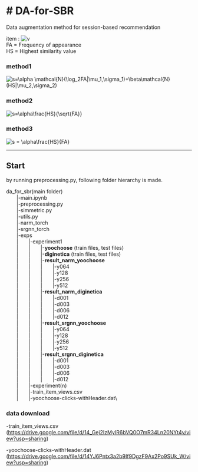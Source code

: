 # # DA-for-SBR

Data augmentation method for session-based recommendation


item : <img src="https://latex.codecogs.com/svg.image?v" title="v" />\
FA = Frequency of appearance\
HS = Highest similarity value

### method1
<img src="https://latex.codecogs.com/svg.image?s=\alpha&space;\mathcal{N}(\log_2FA|\mu_1,\sigma_1)&plus;\beta\mathcal{N}(HS|\mu_2,\sigma_2)" title="s=\alpha \mathcal{N}(\log_2FA|\mu_1,\sigma_1)+\beta\mathcal{N}(HS|\mu_2,\sigma_2)" />

### method2
<img src="https://latex.codecogs.com/svg.image?s=\alpha\frac{HS}{\sqrt{FA}}" title="s=\alpha\frac{HS}{\sqrt{FA}}" />

### method3
<img src="https://latex.codecogs.com/svg.image?s&space;=&space;\alpha\frac{HS}{FA}" title="s = \alpha\frac{HS}{FA}" />


---
## Start

by running preprocessing.py, following folder hierarchy is made.

da_for_sbr(main folder)\
&emsp;&emsp;|-main.ipynb\
&emsp;&emsp;|-preprocessing.py\
&emsp;&emsp;|-simmetric.py\
&emsp;&emsp;|-utils.py\
&emsp;&emsp;|-narm_torch\
&emsp;&emsp;|-srgnn_torch\
&emsp;&emsp;|-exps\
&emsp;&emsp;|&emsp;&emsp;|-experiment1\
&emsp;&emsp;|&emsp;&emsp;|&emsp;&emsp;|-**yoochoose** (train files, test files)\
&emsp;&emsp;|&emsp;&emsp;|&emsp;&emsp;|-**diginetica** (train files, test files)\
&emsp;&emsp;|&emsp;&emsp;|&emsp;&emsp;|-**result_narm_yoochoose**\
&emsp;&emsp;|&emsp;&emsp;|&emsp;&emsp;|&emsp;&emsp;|-y064\
&emsp;&emsp;|&emsp;&emsp;|&emsp;&emsp;|&emsp;&emsp;|-y128\
&emsp;&emsp;|&emsp;&emsp;|&emsp;&emsp;|&emsp;&emsp;|-y256\
&emsp;&emsp;|&emsp;&emsp;|&emsp;&emsp;|&emsp;&emsp;|-y512\
&emsp;&emsp;|&emsp;&emsp;|&emsp;&emsp;|-**result_narm_diginetica**\
&emsp;&emsp;|&emsp;&emsp;|&emsp;&emsp;|&emsp;&emsp;|-d001\
&emsp;&emsp;|&emsp;&emsp;|&emsp;&emsp;|&emsp;&emsp;|-d003\
&emsp;&emsp;|&emsp;&emsp;|&emsp;&emsp;|&emsp;&emsp;|-d006\
&emsp;&emsp;|&emsp;&emsp;|&emsp;&emsp;|&emsp;&emsp;|-d012\
&emsp;&emsp;|&emsp;&emsp;|&emsp;&emsp;|-**result_srgnn_yoochoose**\
&emsp;&emsp;|&emsp;&emsp;|&emsp;&emsp;|&emsp;&emsp;|-y064\
&emsp;&emsp;|&emsp;&emsp;|&emsp;&emsp;|&emsp;&emsp;|-y128\
&emsp;&emsp;|&emsp;&emsp;|&emsp;&emsp;|&emsp;&emsp;|-y256\
&emsp;&emsp;|&emsp;&emsp;|&emsp;&emsp;|&emsp;&emsp;|-y512\
&emsp;&emsp;|&emsp;&emsp;|&emsp;&emsp;|-**result_srgnn_diginetica**\
&emsp;&emsp;|&emsp;&emsp;|&emsp;&emsp;|&emsp;&emsp;|-d001\
&emsp;&emsp;|&emsp;&emsp;|&emsp;&emsp;|&emsp;&emsp;|-d003\
&emsp;&emsp;|&emsp;&emsp;|&emsp;&emsp;|&emsp;&emsp;|-d006\
&emsp;&emsp;|&emsp;&emsp;|&emsp;&emsp;|&emsp;&emsp;|-d012\
&emsp;&emsp;|&emsp;&emsp;|-experiment(n)\
&emsp;&emsp;|&emsp;&emsp;|-train_item_views.csv\
&emsp;&emsp;|&emsp;&emsp;|-yoochoose-clicks-withHeader.dat\


### data download
-train_item_views.csv (https://drive.google.com/file/d/14_Gej2IzMyIR6bVQ0O7mR34Ln20NYt4v/view?usp=sharing)

-yoochoose-clicks-withHeader.dat (https://drive.google.com/file/d/14YJ6Pntx3a2b9If9DgzF9Ax2Po9SUk_W/view?usp=sharing)
